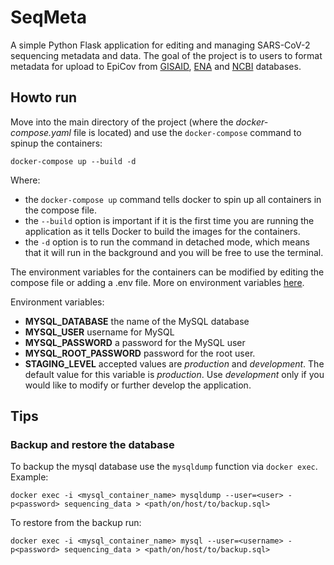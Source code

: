 # SeqMeta

A simple Python Flask application for editing and managing SARS-CoV-2 sequencing metadata and data. The goal of the project is to users to format metadata for upload to EpiCov from [GISAID](https://www.gisaid.org/), [ENA](https://www.ebi.ac.uk/ena/browser/home) and [NCBI](https://www.ncbi.nlm.nih.gov) databases.


## Howto run

Move into the main directory of the project (where the *docker-compose.yaml* file is located) and use the `docker-compose` command to spinup the containers:

`docker-compose up --build -d`

Where:
- the `docker-compose up` command tells docker to spin up all containers in the compose file.
- the `--build` option is important if it is the first time you are running the application as it tells Docker to build the images for the containers.
- the `-d` option is to run the command in detached mode, which means that it will run in the background and you will be free to use the terminal.


The environment variables for the containers can be modified by editing the compose file or adding a .env file. More on environment variables [here](https://docs.docker.com/compose/environment-variables/).

Environment variables:
- **MYSQL_DATABASE** the name of the MySQL database
- **MYSQL_USER** username for MySQL
- **MYSQL_PASSWORD** a password for the MySQL user
- **MYSQL_ROOT_PASSWORD** password for the root user.
- **STAGING_LEVEL** accepted values are *production* and *development*. The default value for this variable is *production*. Use *development* only if you would like to modify or further develop the application. 



## Tips


### Backup and restore the database

To backup the mysql database use the `mysqldump` function via `docker exec`.
Example: 

`docker exec -i <mysql_container_name> mysqldump --user=<user> -p<password> sequencing_data > <path/on/host/to/backup.sql>`


To restore from the backup run:

`docker exec -i <mysql_container_name> mysql --user=<username> -p<password> sequencing_data > <path/on/host/to/backup.sql>` 
